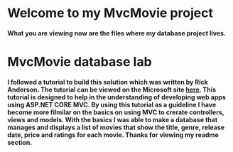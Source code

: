 # Welcome to my MvcMovie project

#### What you are viewing now are the files where my database project lives.

# MvcMovie database lab
#### I followed a tutorial to build this solution which was written by Rick Anderson. The tutorial can be viewed on the Microsoft site [here](https://docs.microsoft.com/en-us/aspnet/core/tutorials/first-mvc-app/?view=aspnetcore-3.1). This tutorial is designed to help in the understanding of developing web apps using ASP.NET CORE MVC. By using this tutorial as a guideline I have become more filmilar on the basics on using MVC to crerate controllers, views and models. With the basics I was able to make a database that manages and displays a list of movies that show the title, genre, release date, price and ratings for each movie. Thanks for viewing my readme section. 
